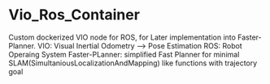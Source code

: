 # Vio_Ros_Container
Custom dockerized VIO node for ROS, for Later implementation into Faster-Planner.
VIO: Visual Inertial Odometry --> Pose Estimation
ROS: Robot Operaing System
Faster-PLanner: simplified Fast Planner for minimal SLAM(SimultaniousLocalizationAndMapping) like functions with trajectory goal
